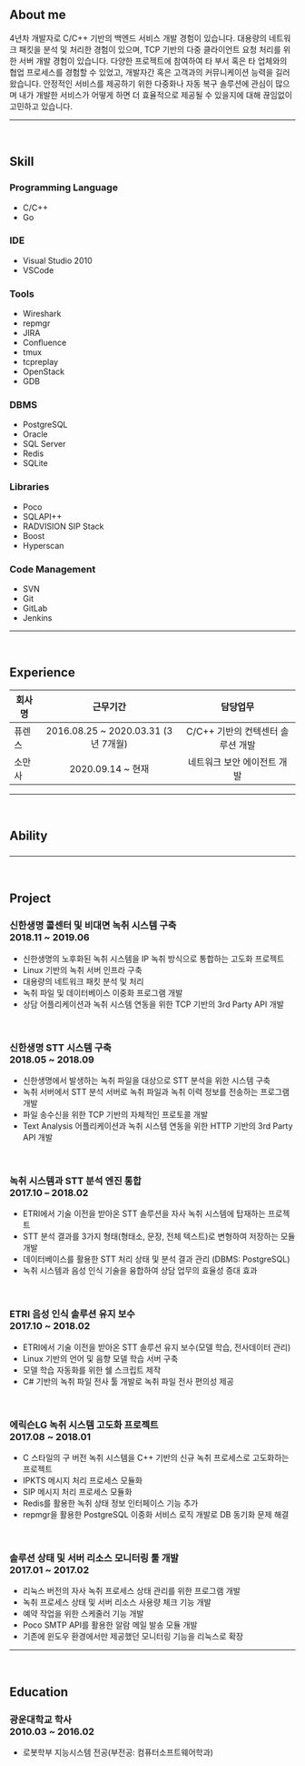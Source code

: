 ## About me
4년차 개발자로 C/C++ 기반의 백엔드 서비스 개발 경험이 있습니다. 대용량의 네트워크 패킷을 분석 및 처리한 경험이 있으며, TCP 기반의 다중 클라이언트 요청 처리를 위한 서버 개발 경험이 있습니다. 다양한 프로젝트에 참여하여 타 부서 혹은 타 업체와의 협업 프로세스를 경험할 수 있었고, 개발자간 혹은 고객과의 커뮤니케이션 능력을 길러왔습니다. 안정적인 서비스를 제공하기 위한 다중화나 자동 복구 솔루션에 관심이 많으며 내가 개발한 서비스가 어떻게 하면 더 효율적으로 제공될 수 있을지에 대해 끊임없이 고민하고 있습니다.

---

<br>

## Skill
### Programming Language
- C/C++
- Go

### IDE
- Visual Studio 2010
- VSCode

### Tools
- Wireshark
- repmgr
- JIRA
- Confluence
- tmux
- tcpreplay
- OpenStack
- GDB

### DBMS
- PostgreSQL
- Oracle
- SQL Server
- Redis
- SQLite

### Libraries
- Poco
- SQLAPI++
- RADVISION SIP Stack
- Boost
- Hyperscan

### Code Management
- SVN
- Git
- GitLab
- Jenkins

---

<br>

## Experience
|**회사명**|**근무기간**|**담당업무**|
|---|:---:|:---:|
|퓨렌스|2016.08.25 ~ 2020.03.31 (3년 7개월)|C/C++ 기반의 컨텍센터 솔루션 개발|
|소만사|2020.09.14 ~ 현재|네트워크 보안 에이전트 개발|

---

<br>

## Ability
### 
### 
---

<br>

## Project
### 신한생명 콜센터 및 비대면 녹취 시스템 구축　　　　　　　　　　　　　　　　　　　　2018.11 ~ 2019.06
- 신한생명의 노후화된 녹취 시스템을 IP 녹취 방식으로 통합하는 고도화 프로젝트
- Linux 기반의 녹취 서버 인프라 구축
- 대용량의 네트워크 패킷 분석 및 처리
- 녹취 파일 및 데이터베이스 이중화 프로그램 개발
- 상담 어플리케이션과 녹취 시스템 연동을 위한 TCP 기반의 3rd Party API 개발

<br>

### 신한생명 STT 시스템 구축　　　　　　　　　　　　　　　　　　　　　　　　　　　　2018.05 ~ 2018.09
- 신한생명에서 발생하는 녹취 파일을 대상으로 STT 분석을 위한 시스템 구축
- 녹취 서버에서 STT 분석 서버로 녹취 파일과 녹취 이력 정보를 전송하는 프로그램 개발
- 파일 송수신을 위한 TCP 기반의 자체적인 프로토콜 개발
- Text Analysis 어플리케이션과 녹취 시스템 연동을 위한 HTTP 기반의 3rd Party API 개발

<br>

### 녹취 시스템과 STT 분석 엔진 통합　　　　　　　　　　　　　　　　　　　　　　　　　2017.10 – 2018.02
- ETRI에서 기술 이전을 받아온 STT 솔루션을 자사 녹취 시스템에 탑재하는 프로젝트
- STT 분석 결과를 3가지 형태(형태소, 문장, 전체 텍스트)로 변형하여 저장하는 모듈 개발
- 데이터베이스를 활용한 STT 처리 상태 및 분석 결과 관리 (DBMS: PostgreSQL)
- 녹취 시스템과 음성 인식 기술을 융합하여 상담 업무의 효율성 증대 효과

<br>

### ETRI 음성 인식 솔루션 유지 보수　　　　　　　　　　　　　　　　　　　　　　　　　　2017.10 ~ 2018.02
- ETRI에서 기술 이전을 받아온 STT 솔루션 유지 보수(모델 학습, 전사데이터 관리)
- Linux 기반의 언어 및 음향 모델 학습 서버 구축
- 모델 학습 자동화를 위한 쉘 스크립트 제작
- C# 기반의 녹취 파일 전사 툴 개발로 녹취 파일 전사 편의성 제공

<br>

### 에릭슨LG 녹취 시스템 고도화 프로젝트　　　　　　　　　　　　　　　　　　　　　　　2017.08 ~ 2018.01
- C 스타일의 구 버전 녹취 시스템을 C++ 기반의 신규 녹취 프로세스로 고도화하는 프로젝트
- IPKTS 메시지 처리 프로세스 모듈화
- SIP 메시지 처리 프로세스 모듈화
- Redis를 활용한 녹취 상태 정보 인터페이스 기능 추가
- repmgr을 활용한 PostgreSQL 이중화 서비스 로직 개발로 DB 동기화 문제 해결

<br>

### 솔루션 상태 및 서버 리소스 모니터링 툴 개발　　　　　　　　　　　　　　　　　　　　2017.01 ~ 2017.02
- 리눅스 버전의 자사 녹취 프로세스 상태 관리를 위한 프로그램 개발
- 녹취 프로세스 상태 및 서버 리소스 사용량 체크 기능 개발
- 예약 작업을 위한 스케줄러 기능 개발
- Poco SMTP API를 활용한 알람 메일 발송 모듈 개발
- 기존에 윈도우 환경에서만 제공했던 모니터링 기능을 리눅스로 확장

---

<br>

## Education
### 광운대학교 학사　　　　　　　　　　　　　　　　　　　　　　　　　　　　　　　　2010.03 ~ 2016.02
- 로봇학부 지능시스템 전공(부전공: 컴퓨터소프트웨어학과)
